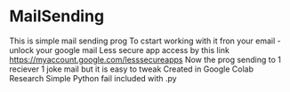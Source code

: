 # MailSending
This is simple mail sending prog
To cstart working with it fron your email - unlock your google mail Less secure app access by this link https://myaccount.google.com/lesssecureapps
Now the prog sending to 1 reciever 1 joke mail but it is easy to tweak 
Created in Google Colab Research
Simple Python fail included with .py 
